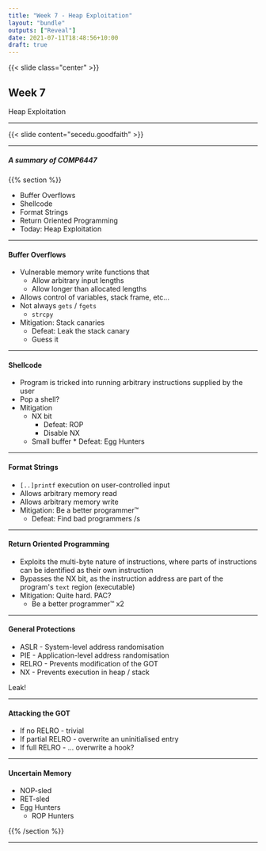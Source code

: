 ```yaml
---
title: "Week 7 - Heap Exploitation"
layout: "bundle"
outputs: ["Reveal"]
date: 2021-07-11T18:48:56+10:00
draft: true
---
```


{{< slide class="center" >}}

## Week 7

Heap Exploitation

---

{{< slide content="secedu.goodfaith" >}}

---

##### A summary of COMP6447

{{% section %}}

* Buffer Overflows
* Shellcode
* Format Strings
* Return Oriented Programming
* Today: Heap Exploitation

---

#### Buffer Overflows

* Vulnerable memory write functions that 
  * Allow arbitrary input lengths
  * Allow longer than allocated lengths
* Allows control of variables, stack frame, etc...
* Not always `gets` / `fgets`
  * `strcpy`
* Mitigation: Stack canaries
  * Defeat: Leak the stack canary
  * Guess it

---

#### Shellcode

* Program is tricked into running arbitrary instructions supplied by the user
* Pop a shell?
* Mitigation
    * NX bit
        * Defeat: ROP
        * Disable NX
  * Small buffer
        * Defeat: Egg Hunters

---

#### Format Strings

* `[..]printf` execution on user-controlled input
* Allows arbitrary memory read
* Allows arbitrary memory write
* Mitigation: Be a better programmer™
  * Defeat: Find bad programmers /s

---

#### Return Oriented Programming

* Exploits the multi-byte nature of instructions, where parts of instructions can be identified as their own instruction
* Bypasses the NX bit, as the instruction address are part of the program's `text` region (executable)
* Mitigation: Quite hard. PAC?
    * Be a better programmer™ x2

---

#### General Protections

* ASLR - System-level address randomisation
* PIE - Application-level address randomisation
* RELRO - Prevents modification of the GOT
* NX - Prevents execution in heap / stack

Leak!

---

#### Attacking the GOT

* If <span data-rgb="g">no RELRO</span> - trivial
* If <span data-rgb="y">partial RELRO</span> - overwrite an uninitialised entry
* If <span data-rgb="r">full RELRO</span> - ... overwrite a hook?

<!--
* r - #e41a5c
* y - #e5c06e
* g - green
-->

<link rel="stylesheet" type="text/css" href="moreRGB.css" />

<script>
{
    for (let elem of document.querySelectorAll('[data-rgb]')) {
        let type = elem.dataset['rgb'].toUpperCase()
        elem.innerHTML = elem.innerText.trim().split("").map(s => `<span>${s}</span>`).join("")
        elem.classList.add(`anim-text-flow${type}`)
    }
}
</script>

---

#### Uncertain Memory

* NOP-sled
* RET-sled
* Egg Hunters
    * ROP Hunters

{{% /section %}}

---

